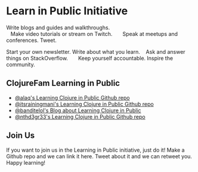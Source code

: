 # Learn in Public Initiative

Write blogs and guides and walkthroughs.  
&nbsp;&nbsp;&nbsp;Make video tutorials or stream on Twitch.
&nbsp;&nbsp;&nbsp;&nbsp;&nbsp;&nbsp;Speak at meetups and conferences. Tweet.

Start your own newsletter. Write about what you learn.
&nbsp;&nbsp;&nbsp;Ask and answer things on StackOverflow.
&nbsp;&nbsp;&nbsp;&nbsp;&nbsp;&nbsp;Keep yourself accountable. Inspire the community.

## ClojureFam Learning in Public

- [@alaq's Learning Clojure in Public Github repo](https://github.com/alaq/learning-clojure-in-public)
- [@itsrainingmani's Learning Clojure in Public Github repo](https://github.com/itsrainingmani/learn-clojure-in-public)
- [@banditelol's Blog about Learning Clojure in Public](https://blog.adityarp.com/learn-clojure-day-0/)
- [@nthd3gr33's Learning Clojure in Public Github repo](https://github.com/nthd3gr33/learn-clojure-in-public)

## Join Us

If you want to join us in the Learning in Public initiative, just do it! Make a Github repo and we can link it here. Tweet about it and we can retweet you. Happy learning!

